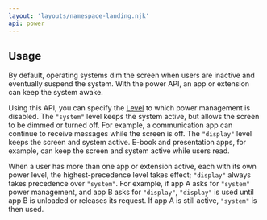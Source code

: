 ```yaml
---
layout: 'layouts/namespace-landing.njk'
api: power
---
```


## Usage

By default, operating systems dim the screen when users are inactive and eventually suspend the
system. With the power API, an app or extension can keep the system awake.

Using this API, you can specify the [Level][1] to which power management is disabled. The `"system"`
level keeps the system active, but allows the screen to be dimmed or turned off. For example, a
communication app can continue to receive messages while the screen is off. The `"display"` level
keeps the screen and system active. E-book and presentation apps, for example, can keep the screen
and system active while users read.

When a user has more than one app or extension active, each with its own power level, the
highest-precedence level takes effect; `"display"` always takes precedence over `"system"`. For
example, if app A asks for `"system"` power management, and app B asks for `"display"`, `"display"`
is used until app B is unloaded or releases its request. If app A is still active, `"system"` is
then used.

[1]: /docs/extensions/power#type-Level
